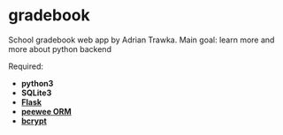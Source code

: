 # gradebook
School gradebook web app by Adrian Trawka.
Main goal: learn more and more about python backend

Required:
  - **python3**
  - **SQLite3**
  - [**Flask**](http://flask.pocoo.org/)
  - [**peewee ORM**](http://peewee-orm.com)
  - [**bcrypt**](https://pypi.python.org/pypi/bcrypt/)
